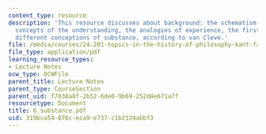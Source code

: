 ```yaml
---
content_type: resource
description: 'This resource discusses about background: the schematism of the pure
  concepts of the understanding, the analogies of experience, the first analogy and
  different conceptions of substance, according to van Cleve.'
file: /media/courses/24-201-topics-in-the-history-of-philosophy-kant-fall-2005/319bca54076ceca9e737c1b2124abbf3_6_substance.pdf
file_type: application/pdf
learning_resource_types:
- Lecture Notes
ocw_type: OCWFile
parent_title: Lecture Notes
parent_type: CourseSection
parent_uid: f7038a8f-2b52-6de0-9b69-252d4e671a7f
resourcetype: Document
title: 6_substance.pdf
uid: 319bca54-076c-eca9-e737-c1b2124abbf3
---
```


